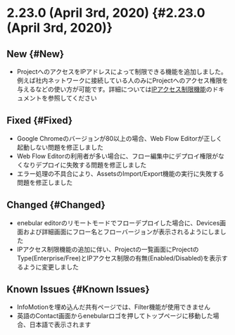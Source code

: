 # 2.23.0 (April 3rd, 2020) {#2.23.0 (April 3rd, 2020)}

## New {#New}

- ProjectへのアクセスをIPアドレスによって制限できる機能を追加しました。例えば社内ネットワークに接続している人のみにProjectへのアクセス権限を与えるなどの使い方が可能です。詳細については[IPアクセス制限機能](../../Project/IPAccessControl.md)のドキュメントを参照してください

## Fixed {#Fixed}

- Google Chromeのバージョンが80以上の場合、Web Flow Editorが正しく起動しない問題を修正しました
- Web Flow Editorの利用者が多い場合に、フロー編集中にデプロイ権限がなくなりデプロイに失敗する問題を修正しました
- エラー処理の不具合により、AssetsのImport/Export機能の実行に失敗する問題を修正しました

## Changed {#Changed}

- enebular editorのリモートモードでフローデプロイした場合に、Devices画面および詳細画面にフロー名とフローバージョンが表示されるようにしました
- IPアクセス制限機能の追加に伴い、Projectの一覧画面にProjectのType(Enterprise/Free)とIPアクセス制限の有無(Enabled/Disabled)を表示するように変更しました

## Known Issues {#Known Issues}

- InfoMotionを埋め込んだ共有ページでは、Filter機能が使用できません
- 英語のContact画面からenebularロゴを押してトップページに移動した場合、日本語で表示されます